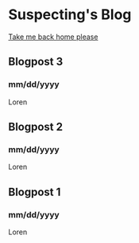 # Suspecting's Blog
[Take me back home please](https://suspecting.github.io/)

## Blogpost 3
### mm/dd/yyyy
Loren

## Blogpost 2
### mm/dd/yyyy
Loren

## Blogpost 1
### mm/dd/yyyy
Loren
